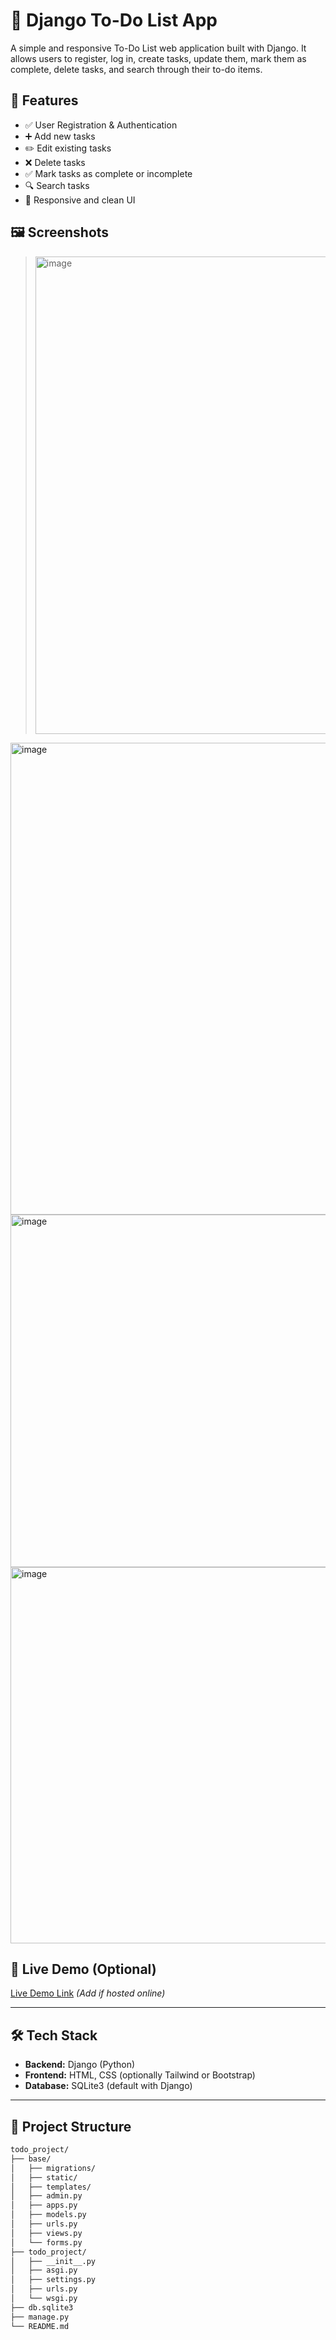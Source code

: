 # 📝 Django To-Do List App

A simple and responsive To-Do List web application built with Django. It allows users to register, log in, create tasks, update them, mark them as complete, delete tasks, and search through their to-do items.

## 📌 Features

- ✅ User Registration & Authentication
- ➕ Add new tasks
- ✏️ Edit existing tasks
- ❌ Delete tasks
- ✅ Mark tasks as complete or incomplete
- 🔍 Search tasks
- 🧾 Responsive and clean UI

## 🖼️ Screenshots

> <img width="1880" height="764" alt="image" src="https://github.com/user-attachments/assets/a594ef63-ca30-4883-b19d-1a7b45535fb1" />

<img width="800" height="755" alt="image" src="https://github.com/user-attachments/assets/93c1d122-54d3-4119-91e4-1c86a0a9f6b9" />

<img width="733" height="564" alt="image" src="https://github.com/user-attachments/assets/bc1077b6-33e7-46b5-a275-89e87db3a220" />

<img width="675" height="602" alt="image" src="https://github.com/user-attachments/assets/81914c28-0df8-4dc0-ac54-245fcf3ffd64" />


## 🚀 Live Demo (Optional)

[Live Demo Link](#) *(Add if hosted online)*

---

## 🛠️ Tech Stack

- **Backend:** Django (Python)
- **Frontend:** HTML, CSS (optionally Tailwind or Bootstrap)
- **Database:** SQLite3 (default with Django)

---

## 📁 Project Structure

```bash
todo_project/
├── base/
│   ├── migrations/
│   ├── static/
│   ├── templates/
│   ├── admin.py
│   ├── apps.py
│   ├── models.py
│   ├── urls.py
│   ├── views.py
│   └── forms.py
├── todo_project/
│   ├── __init__.py
│   ├── asgi.py
│   ├── settings.py
│   ├── urls.py
│   └── wsgi.py
├── db.sqlite3
├── manage.py
└── README.md
